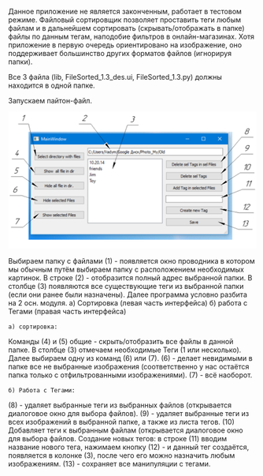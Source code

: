 Данное приложение не является законченным, работает в тестовом режиме. 
Файловый сортировщик позволяет проставить теги любым файлам и в дальнейшем сортировать (скрывать/отображать в папке) файлы по данным тегам, наподобие фильтров в онлайн-магазинах. Хотя приложение в первую очередь ориентировано на изображение, оно поддерживает большинство других форматов файлов (игнорируя папки). 

Все 3 файла (lib, FileSorted_1.3_des.ui, FileSorted_1.3.py) должны находится в одной папке. 

Запускаем пайтон-файл. 

![Screenshot](4.PNG)

Выбираем папку с файлами (1) - появляется окно проводника в котором мы обычным путём выбираем папку с расположением необходимых картинок. В строке (2) - отобразится полный адрес выбранной папки. В столбце (3) появляются все существующие теги из выбранной папки (если они ранее были назначены).
Далее программа условно разбита на 2 осн. модуля. а) Сортировка (левая часть интерфейса) б) работа с Тегами (правая часть интерфейса)

    а) сортировка:
Команды (4) и (5) общие - скрыть/отобразить все файлы в данной папке. 
В столбце (3) отмечаем необходимые Теги (1 или несколько). Далее выбираем одну из команд (6) или (7). (6) - делает невидимыми в папке все не выбранные изображения (соответственно у нас остаётся папка только с отфильтрованными изображениями). (7) - всё наоборот. 

    б) Работа с Тегами:
(8) - удаляет выбранные теги из выбранных файлов (открывается диалоговое окно для выбора файлов).
(9) - удаляет выбранные теги из всех изображений в выбранной папке, а также из листа тегов. 
(10) Добавляет теги к выбранным файлам (открывается диалоговое окно для выбора файлов.
Создание новых тегов:
в строке (11) вводим название нового тега, нажимаем кнопку (12) - и данный тег создаётся, появляется в колонке (3), после чего его можно назначить любым изображениям. 
(13) - сохраняет все манипуляции с тегами. 
